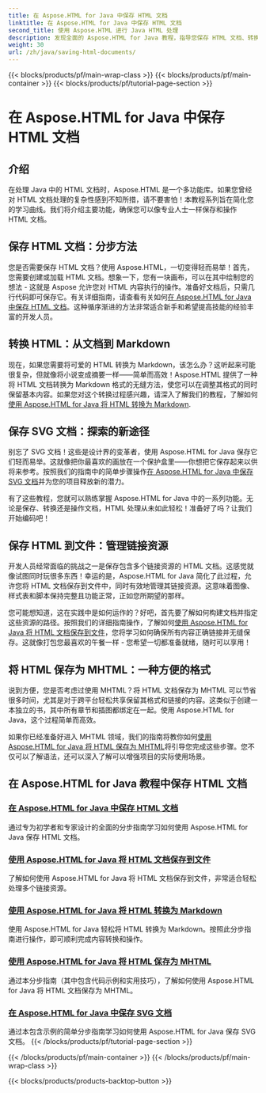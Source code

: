 ```yaml
---
title: 在 Aspose.HTML for Java 中保存 HTML 文档
linktitle: 在 Aspose.HTML for Java 中保存 HTML 文档
second_title: 使用 Aspose.HTML 进行 Java HTML 处理
description: 发现全面的 Aspose.HTML for Java 教程，指导您保存 HTML 文档、转换为 Markdown 等。
weight: 30
url: /zh/java/saving-html-documents/
---
```


{{< blocks/products/pf/main-wrap-class >}}
{{< blocks/products/pf/main-container >}}
{{< blocks/products/pf/tutorial-page-section >}}

# 在 Aspose.HTML for Java 中保存 HTML 文档

## 介绍

在处理 Java 中的 HTML 文档时，Aspose.HTML 是一个多功能库。如果您曾经对 HTML 文档处理的复杂性感到不知所措，请不要害怕！本教程系列旨在简化您的学习曲线。我们将介绍主要功能，确保您可以像专业人士一样保存和操作 HTML 文档。 

## 保存 HTML 文档：分步方法

您是否需要保存 HTML 文档？使用 Aspose.HTML，一切变得轻而易举！首先，您需要创建或加载 HTML 文档。想象一下，您有一块画布，可以在其中绘制您的想法 - 这就是 Aspose 允许您对 HTML 内容执行的操作。准备好文档后，只需几行代码即可保存它。有关详细指南，请查看有关如何[在 Aspose.HTML for Java 中保存 HTML 文档](./save-html-document/)。这种循序渐进的方法非常适合新手和希望提高技能的经验丰富的开发人员。

## 转换 HTML：从文档到 Markdown

现在，如果您需要将可爱的 HTML 转换为 Markdown，该怎么办？这听起来可能很复杂，但就像将小说变成摘要一样——简单而高效！Aspose.HTML 提供了一种将 HTML 文档转换为 Markdown 格式的无缝方法，使您可以在调整其格式的同时保留基本内容。如果您对这个转换过程感兴趣，请深入了解我们的教程，了解如何[使用 Aspose.HTML for Java 将 HTML 转换为 Markdown](./convert-html-to-markdown/). 

## 保存 SVG 文档：探索的新途径

别忘了 SVG 文档！这些是设计界的变革者，使用 Aspose.HTML for Java 保存它们轻而易举。这就像把你最喜欢的画放在一个保护盒里——你想把它保存起来以供将来参考。按照我们的指南中的简单步骤操作[在 Aspose.HTML for Java 中保存 SVG 文档](./save-svg-document/)并为您的项目释放新的潜力。

有了这些教程，您就可以熟练掌握 Aspose.HTML for Java 中的一系列功能。无论是保存、转换还是操作文档，HTML 处理从未如此轻松！准备好了吗？让我们开始编码吧！

## 保存 HTML 到文件：管理链接资源

开发人员经常面临的挑战之一是保存包含多个链接资源的 HTML 文档。这感觉就像试图同时玩很多东西！幸运的是，Aspose.HTML for Java 简化了此过程，允许您将 HTML 文档保存到文件中，同时有效地管理其链接资源。这意味着图像、样式表和脚本保持完整且功能正常，正如您所期望的那样。 

您可能想知道，这在实践中是如何运作的？好吧，首先要了解如何构建文档并指定这些资源的路径。按照我们的详细指南操作，了解如何[使用 Aspose.HTML for Java 将 HTML 文档保存到文件](./save-html-to-file/)，您将学习如何确保所有内容正确链接并无缝保存。这就像打包您最喜欢的午餐一样 - 您希望一切都准备就绪，随时可以享用！

## 将 HTML 保存为 MHTML：一种方便的格式

说到方便，您是否考虑过使用 MHTML？将 HTML 文档保存为 MHTML 可以节省很多时间，尤其是对于跨平台轻松共享保留其格式和链接的内容。这类似于创建一本独立的书，其中所有章节和插图都绑定在一起。使用 Aspose.HTML for Java，这个过程简单而高效。

如果你已经准备好进入 MHTML 领域，我们的指南将教你如何[使用 Aspose.HTML for Java 将 HTML 保存为 MHTML](./save-html-to-mhtml/)将引导您完成这些步骤。您不仅可以了解语法，还可以深入了解可以增强项目的实际使用场景。 

## 在 Aspose.HTML for Java 教程中保存 HTML 文档
### [在 Aspose.HTML for Java 中保存 HTML 文档](./save-html-document/)
通过专为初学者和专家设计的全面的分步指南学习如何使用 Aspose.HTML for Java 保存 HTML 文档。
### [使用 Aspose.HTML for Java 将 HTML 文档保存到文件](./save-html-to-file/)
了解如何使用 Aspose.HTML for Java 将 HTML 文档保存到文件，非常适合轻松处理多个链接资源。
### [使用 Aspose.HTML for Java 将 HTML 转换为 Markdown](./convert-html-to-markdown/)
使用 Aspose.HTML for Java 轻松将 HTML 转换为 Markdown。按照此分步指南进行操作，即可顺利完成内容转换和操作。
### [使用 Aspose.HTML for Java 将 HTML 保存为 MHTML](./save-html-to-mhtml/)
通过本分步指南（其中包含代码示例和实用技巧），了解如何使用 Aspose.HTML for Java 将 HTML 文档保存为 MHTML。
### [在 Aspose.HTML for Java 中保存 SVG 文档](./save-svg-document/)
通过本包含示例的简单分步指南学习如何使用 Aspose.HTML for Java 保存 SVG 文档。
{{< /blocks/products/pf/tutorial-page-section >}}

{{< /blocks/products/pf/main-container >}}
{{< /blocks/products/pf/main-wrap-class >}}

{{< blocks/products/products-backtop-button >}}
